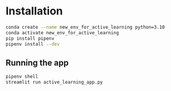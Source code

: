 # Installation
```bash
conda create --name new_env_for_active_learning python=3.10
conda activate new_env_for_active_learning
pip install pipenv
pipenv install --dev
```

## Running the app
```bash
pipenv shell
streamlit run active_learning_app.py
```
